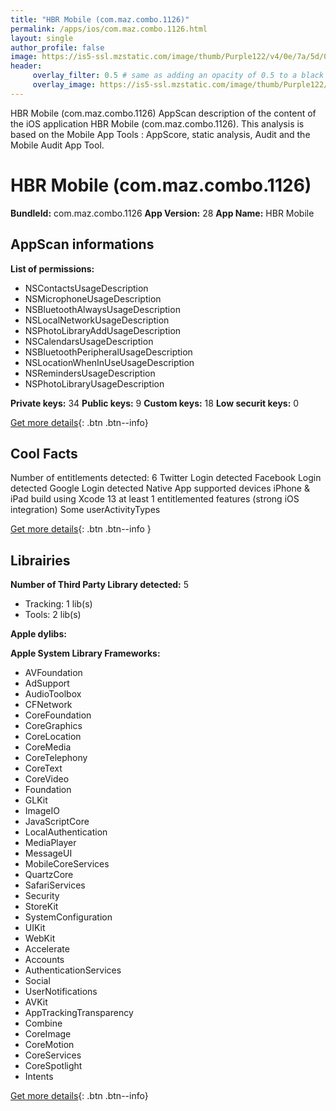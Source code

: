 ```yaml
---
title: "HBR Mobile (com.maz.combo.1126)"
permalink: /apps/ios/com.maz.combo.1126.html
layout: single
author_profile: false
image: https://is5-ssl.mzstatic.com/image/thumb/Purple122/v4/0e/7a/5d/0e7a5db1-7431-2e9d-8940-b72ecc77f775/AppIcon-1x_U007emarketing-0-6-0-85-220.png/512x512bb.jpg
header: 
     overlay_filter: 0.5 # same as adding an opacity of 0.5 to a black background
     overlay_image: https://is5-ssl.mzstatic.com/image/thumb/Purple122/v4/0e/7a/5d/0e7a5db1-7431-2e9d-8940-b72ecc77f775/AppIcon-1x_U007emarketing-0-6-0-85-220.png/512x512bb.jpg
---
```

HBR Mobile (com.maz.combo.1126) AppScan description of the content of the iOS application HBR Mobile (com.maz.combo.1126). This analysis is based on the Mobile App Tools : AppScore, static analysis, Audit and the Mobile Audit App Tool.

# HBR Mobile (com.maz.combo.1126)

**BundleId:** com.maz.combo.1126
**App Version:** 28
**App Name:** HBR Mobile


## AppScan informations 

**List of permissions:** 
- NSContactsUsageDescription
- NSMicrophoneUsageDescription
- NSBluetoothAlwaysUsageDescription
- NSLocalNetworkUsageDescription
- NSPhotoLibraryAddUsageDescription
- NSCalendarsUsageDescription
- NSBluetoothPeripheralUsageDescription
- NSLocationWhenInUseUsageDescription
- NSRemindersUsageDescription
- NSPhotoLibraryUsageDescription
  
  
**Private keys:** 34
**Public keys:** 9
**Custom keys:** 18
**Low securit keys:** 0
  
[Get more details](/pricing.html){: .btn .btn--info}

## Cool Facts

Number of entitlements detected: 6
Twitter Login detected
Facebook Login detected
Google Login detected
Native App
supported devices iPhone & iPad
build using Xcode 13
at least 1 entitlemented features (strong iOS integration)
Some userActivityTypes
  
[Get more details](/pricing.html){: .btn .btn--info }

## Librairies 
**Number of Third Party Library detected:** 5
- Tracking: 1 lib(s)
- Tools: 2 lib(s)


**Apple dylibs:**


**Apple System Library Frameworks:**
- AVFoundation
- AdSupport
- AudioToolbox
- CFNetwork
- CoreFoundation
- CoreGraphics
- CoreLocation
- CoreMedia
- CoreTelephony
- CoreText
- CoreVideo
- Foundation
- GLKit
- ImageIO
- JavaScriptCore
- LocalAuthentication
- MediaPlayer
- MessageUI
- MobileCoreServices
- QuartzCore
- SafariServices
- Security
- StoreKit
- SystemConfiguration
- UIKit
- WebKit
- Accelerate
- Accounts
- AuthenticationServices
- Social
- UserNotifications
- AVKit
- AppTrackingTransparency
- Combine
- CoreImage
- CoreMotion
- CoreServices
- CoreSpotlight
- Intents


  
[Get more details](/pricing.html){: .btn .btn--info}

